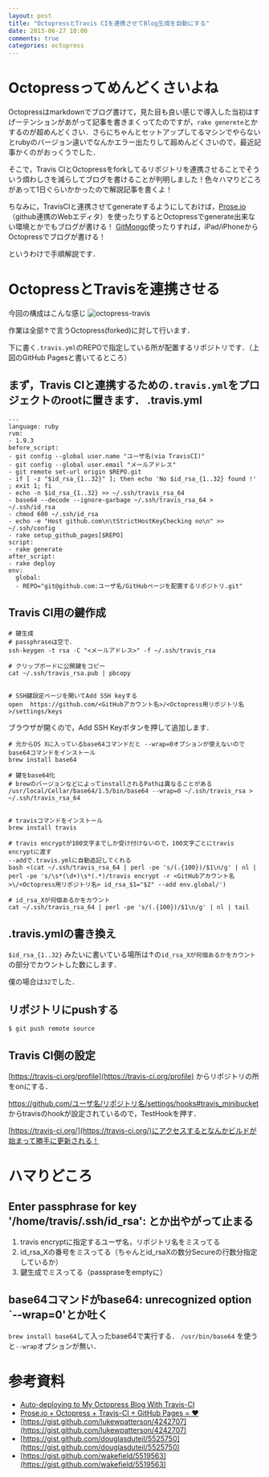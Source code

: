 ```yaml
---
layout: post
title: "OctopressとTravis CIを連携させてBlog生成を自動にする"
date: 2013-06-27 10:00
comments: true
categories: octopress
---
```


Octopressってめんどくさいよね
====
Octopressはmarkdownでブログ書けて，見た目も良い感じで導入した当初はすげーテンションがあがって記事を書きまくってたのですが，`rake generete`とかするのが超めんどくさい．さらにちゃんとセットアップしてるマシンでやらないとrubyのバージョン違いでなんかエラー出たりして超めんどくさいので，最近記事かくのがおっくうでした．

そこで，Travis CIとOctopressをforkしてるリポジトリを連携させることでそういう煩わしさを減らしてブログを書けることが判明しました！色々ハマりどころがあって1日ぐらいかかったので解説記事を書くよ！

ちなみに，TravisCIと連携させてgenerateするようにしておけば，[Prose.io](http://prose.io/)（github連携のWebエディタ）を使ったりするとOctopressでgenerate出来ない環境とかでもブログが書ける！
[GitMongo](https://itunes.apple.com/jp/app/gitmongo/id593450102)使ったりすれば，iPad/iPhoneからOctopressでブログが書ける！

というわけで手順解説です．

OctopressとTravisを連携させる
====

今回の構成はこんな感じ
![octopress-travis](/images/octopress-travis.png)

作業は全部↑で言うOctopress(forked)に対して行います．

下に書く`.travis.yml`のREPOで指定している所が配置するリポジトリです．（上図のGitHub Pagesと書いてるところ）

まず，Travis CIと連携するための`.travis.yml`をプロジェクトのrootに置きます．
.travis.yml
----
```
---
language: ruby
rvm:
- 1.9.3
before_script:
- git config --global user.name "ユーザ名(via TravisCI)"
- git config --global user.email "メールアドレス"
- git remote set-url origin $REPO.git
- if [ -z "$id_rsa_{1..32}" ]; then echo 'No $id_rsa_{1..32} found !' ; exit 1; fi
- echo -n $id_rsa_{1..32} >> ~/.ssh/travis_rsa_64
- base64 --decode --ignore-garbage ~/.ssh/travis_rsa_64 > ~/.ssh/id_rsa
- chmod 600 ~/.ssh/id_rsa
- echo -e "Host github.com\n\tStrictHostKeyChecking no\n" >> ~/.ssh/config
- rake setup_github_pages[$REPO]
script:
- rake generate
after_script:
- rake deploy
env:
  global:
  - REPO="git@github.com:ユーザ名/GitHubページを配置するリポジトリ.git"
```

Travis CI用の鍵作成
----
```
# 鍵生成
# passphraseは空で．
ssh-keygen -t rsa -C "<メールアドレス>" -f ~/.ssh/travis_rsa

# クリップボードに公開鍵をコピー
cat ~/.ssh/travis_rsa.pub | pbcopy


# SSH鍵設定ページを開いてAdd SSH keyする
open  https://github.com/<GitHubアカウント名>/<Octopress用リポジトリ名>/settings/keys
```

ブラウザが開くので，Add SSH Keyボタンを押して追加します．

```
# 元からOS Xに入っているbase64コマンドだと --wrap=0オプションが使えないのでbase64コマンドをインストール
brew install base64

# 鍵をbase64化
# brewのバージョンなどによってinstallされるPathは異なることがある
/usr/local/Cellar/base64/1.5/bin/base64 --wrap=0 ~/.ssh/travis_rsa > ~/.ssh/travis_rsa_64


# travisコマンドをインストール
brew install travis

# travis encryptが100文字までしか受け付けないので，100文字ごとにtravis encryptに渡す
--addで.travis.ymlに自動追記してくれる
bash <(cat ~/.ssh/travis_rsa_64 | perl -pe 's/(.{100})/$1\n/g' | nl | perl -pe 's/\s*(\d+)\s*(.*)/travis encrypt -r <GitHubアカウント名>\/<Octopress用リポジトリ名> id_rsa_$1="$2" --add env.global/')
 
# id_rsa_Xが何個あるかをカウント
cat ~/.ssh/travis_rsa_64 | perl -pe 's/(.{100})/$1\n/g' | nl | tail
```

.travis.ymlの書き換え
----

`$id_rsa_{1..32}` みたいに書いている場所は↑の`id_rsa_Xが何個あるかをカウント`の部分でカウントした数にします．

僕の場合は`32`でした．

リポジトリにpushする
----
`$ git push remote source`

Travis CI側の設定
----

[https://travis-ci.org/profile](https://travis-ci.org/profile) からリポジトリの所をonにする．

https://github.com/ユーザ名/リポジトリ名/settings/hooks#travis_minibucket
からtravisのhookが設定されているので，TestHookを押す．

[https://travis-ci.org/](https://travis-ci.org/)にアクセスするとなんかビルドが始まって勝手に更新される！

ハマりどころ
===
Enter passphrase for key '/home/travis/.ssh/id_rsa': とか出やがって止まる
----
1. travis encryptに指定するユーザ名，リポジトリ名をミスってる
2. id_rsa_Xの番号をミスってる（ちゃんとid_rsaXの数分Secureの行数分指定しているか）
3. 鍵生成でミスってる（passpraseをemptyに）

base64コマンドがbase64: unrecognized option `--wrap=0'とか吐く
----
`brew install base64`して入ったbase64で実行する．
`/usr/bin/base64` を使うと`--wrap`オプションが無い．


参考資料
====
- [Auto-deploying to My Octopress Blog With Travis-CI](http://www.harimenon.com/blog/2013/01/27/auto-deploying-to-my-octopress-blog/)
- [Prose.io + Octopress + Travis-CI + GitHub Pages = ♥](http://darvin.github.io/2013/01/13/Prose_Octopress_TravisIO/)
- [https://gist.github.com/lukewpatterson/4242707](https://gist.github.com/lukewpatterson/4242707)
- [https://gist.github.com/douglasduteil/5525750](https://gist.github.com/douglasduteil/5525750)
- [https://gist.github.com/wakefield/5519563](https://gist.github.com/wakefield/5519563)
